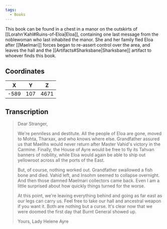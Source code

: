 ```yaml
---
tags:
  - Books
---
```


This book can be found in a chest in a manor on the outskirts of [[Lorahn'Kahl#Ruins-of-Eloa|Eloa]], containing one last message from the noblewoman who last inhabited the manor. She and her family fled Eloa after [[Maelmari]] forces began to re-assert control over the area, and leaves the hall and the [[Artifacts#Sharksbane|Sharksbane]] artifact to whoever finds this book.

## Coordinates
| **X** | **Y** | **Z** |
| :---: | :---: | :---: |
| -589  |  107  | 4671  |

## Transcription
> Dear Stranger,
>
> We're penniless and destitute. All the people of Eloa are gone, moved to Mohta, Tharxax, and who knows where else. Grandfather assured us that Maelihs would never return after Master Vahid's victory in the Carmine. Finally, the House of Ayre would be free to fly its Tahvan banners of nobility, while Eloa would again be able to ship out yellowroot across all the ports of the East.
>
> But, of course, nothing worked out. Grandfather swallowed a fish bone and died. Vahid left, and Insohm seemed to collapse overnight. And then those damned Maelmari collectors came back. Even I am a little surprised about how quickly things turned for the worse.
>
> At this point, we're leaving everything behind and going as far east as our legs can carry us. Feel free to take our hall and ancestral weapon if you want it. Both are nothing but a curse. It's clear now that we were doomed the first day that Burnt General showed up.
>
> Yours,
> Lady Helene Ayre

